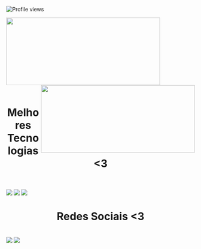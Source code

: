 

![Profile views](https://gpvc.arturio.dev/JosimarMartins100)

<div>
  
  <img  width=411px height="180em" src="https://github-readme-stats.vercel.app/api?username=JosimarMartins100&show_icons=true&theme=great-gatsby&include_all_commits=true&count_private=true"/>
  <img width=411px align="right" height="180em" src="https://github-readme-stats.vercel.app/api/top-langs/?username=JosimarMartins100&layout=compact&langs_count=16&theme=great-gatsby"/>
</div>
<br>

<h1 align="center">Melhores Tecnologias <3</h1>
  
  
<div style="display: inline_block"><br/>

 <img align="center" src= "https://img.shields.io/badge/JavaScript-323330?style=for-the-badge&logo=javascript&logoColor=F7DF1E"/> <img align="center" src= "https://img.shields.io/badge/HTML5-E34F26?style=for-the-badge&logo=html5&logoColor=white"/> <img align="center" src= "https://img.shields.io/badge/CSS3-1572B6?style=for-the-badge&logo=css3&logoColor=white"/> 
</div>
  
 <h1 align="center">Redes Sociais <3</h1>
 
   <div style="display: inline_block"><br/>
    <img align="center" src= "https://img.shields.io/badge/LinkedIn-0077B5?style=for-the-badge&logo=linkedin&logoColor=white"/> <img align="center" src= "https://img.shields.io/badge/Telegram-2CA5E0?style=for-the-badge&logo=telegram&logoColor=white"/>
    </div>
